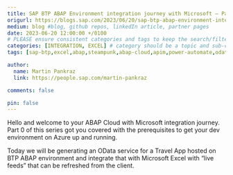 ```yaml
---
title: SAP BTP ABAP Environment integration journey with Microsoft – Part 1
origurl: https://blogs.sap.com/2023/06/20/sap-btp-abap-environment-integration-journey-with-microsoft-part-1/
medium: blog #blog, github repos, linkedIn article, partner pages
date: 2023-06-20 12:00:00 +/0100
# PLEASE ensure consistent categories and tags to keep the search/filtering meaningful!
categories: [INTEGRATION, EXCEL] # category should be a topic and sub-category primary product
tags: [sap-btp,excel,abap,steampunk,abap-cloud,apim,power-automate,odata,power-query,embedded-steampunk,principal-propagation]     # TAG names should always be lowercase

author:
  name: Martin Pankraz
  link: https://people.sap.com/martin-pankraz

comments: false

pin: false
---
```

Hello and welcome to your ABAP Cloud with Microsoft integration journey. Part 0 of this series got you covered with the prerequisites to get your dev environment on Azure up and running.

Today we will be generating an OData service for a Travel App hosted on BTP ABAP environment and integrate that with Microsoft Excel with “live feeds” that can be refreshed from the client.
